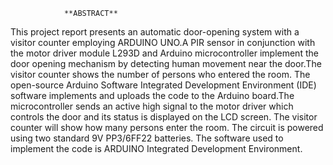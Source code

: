                 **ABSTRACT**
This project report presents an automatic door-opening system with a visitor counter employing ARDUINO UNO.A PIR sensor in conjunction with the motor driver module 
L293D and Arduino microcontroller implement the door opening mechanism by detecting human movement near the door.The visitor counter shows the number of persons who entered the room.
The open-source Arduino Software Integrated Development Environment (IDE) software implements and uploads the code to the Arduino board.The microcontroller sends an active high signal to the motor driver which controls the door and its status is displayed on the LCD screen.
The visitor counter will show how many persons enter the room. The circuit is powered using two standard 9V PP3/6FF22 batteries. The software used to implement the code is ARDUINO Integrated Development Environment.


